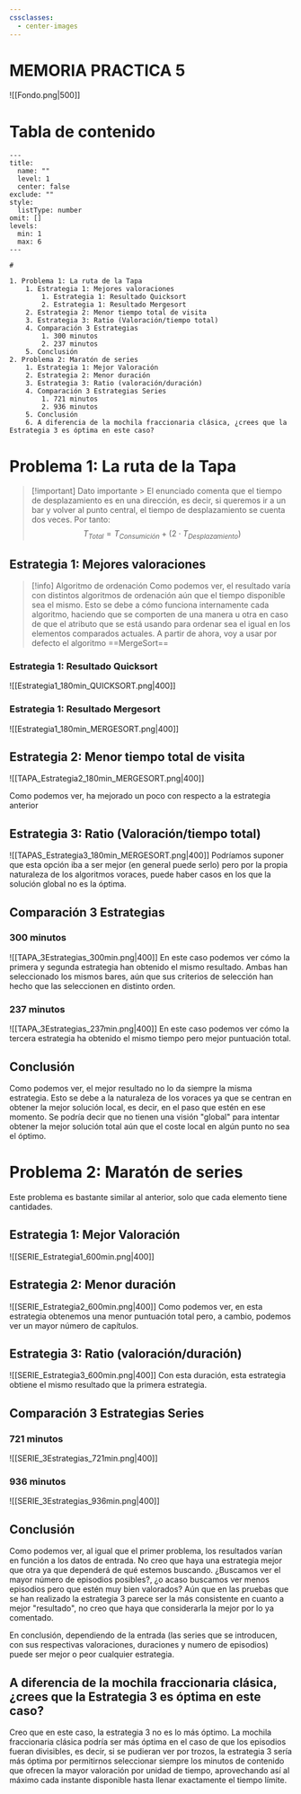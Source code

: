 ```yaml
---
cssclasses:
  - center-images
---
```

<h1 class="center">MEMORIA PRACTICA 5</h1>

![[Fondo.png|500]]


# Tabla de contenido <!-- omit -->
```insta-toc
---
title:
  name: ""
  level: 1
  center: false
exclude: ""
style:
  listType: number
omit: []
levels:
  min: 1
  max: 6
---

# 

1. Problema 1: La ruta de la Tapa
    1. Estrategia 1: Mejores valoraciones
        1. Estrategia 1: Resultado Quicksort
        2. Estrategia 1: Resultado Mergesort
    2. Estrategia 2: Menor tiempo total de visita
    3. Estrategia 3: Ratio (Valoración/tiempo total)
    4. Comparación 3 Estrategias
        1. 300 minutos
        2. 237 minutos
    5. Conclusión
2. Problema 2: Maratón de series
    1. Estrategia 1: Mejor Valoración
    2. Estrategia 2: Menor duración
    3. Estrategia 3: Ratio (valoración/duración)
    4. Comparación 3 Estrategias Series
        1. 721 minutos
        2. 936 minutos
    5. Conclusión
    6. A diferencia de la mochila fraccionaria clásica, ¿crees que la Estrategia 3 es óptima en este caso?
```
# Problema 1: La ruta de la Tapa

> [!important] Dato importante
	> El enunciado comenta que el tiempo de desplazamiento es en una dirección, es decir, si queremos ir a un bar y volver al punto central, el tiempo de desplazamiento se cuenta dos veces. Por  tanto: $$T_{Total} = T_{Consumición} + (2 \cdot T_{Desplazamiento})$$

## Estrategia 1: Mejores valoraciones
> [!info] Algoritmo de ordenación
> Como podemos ver, el resultado varía con distintos algoritmos de ordenación aún que el tiempo disponible sea el mismo. Esto se debe a cómo funciona internamente cada algoritmo, haciendo que se comporten de una manera u otra en caso de que el atributo que se está usando para ordenar sea el igual en los elementos comparados actuales.
> A partir de ahora, voy a usar por defecto el algoritmo ==MergeSort==

### Estrategia 1: Resultado Quicksort
![[Estrategia1_180min_QUICKSORT.png|400]]
### Estrategia 1: Resultado Mergesort
![[Estrategia1_180min_MERGESORT.png|400]]

## Estrategia 2: Menor tiempo total de visita
![[TAPA_Estrategia2_180min_MERGESORT.png|400]]

Como podemos ver, ha mejorado un poco con respecto a la estrategia anterior
## Estrategia 3: Ratio (Valoración/tiempo total)
![[TAPAS_Estrategia3_180min_MERGESORT.png|400]]
Podríamos suponer que esta opción iba a ser mejor (en general puede serlo) pero por la propia naturaleza de los algoritmos voraces, puede haber casos en los que la solución global no es la óptima.

## Comparación 3 Estrategias 
### 300 minutos
![[TAPA_3Estrategias_300min.png|400]]
En este caso podemos ver cómo la primera y segunda estrategia han obtenido el mismo resultado. Ambas han seleccionado los mismos bares, aún que sus criterios de selección han hecho que las seleccionen en distinto orden. 
### 237 minutos
![[TAPA_3Estrategias_237min.png|400]]
En este caso podemos ver cómo la tercera estrategia ha obtenido el mismo tiempo pero mejor puntuación total.

## Conclusión
Como podemos ver, el mejor resultado no lo da siempre la misma estrategia. Esto se debe a la naturaleza de los voraces ya que se centran en obtener la mejor solución local, es decir, en el paso que estén en ese momento. Se podría decir que no tienen una visión "global" para intentar obtener la mejor solución total aún que el coste local en algún punto no sea el óptimo.

# Problema 2: Maratón de series
Este problema es bastante similar al anterior, solo que cada elemento tiene cantidades.
## Estrategia 1: Mejor Valoración
![[SERIE_Estrategia1_600min.png|400]]

## Estrategia 2: Menor duración
![[SERIE_Estrategia2_600min.png|400]]
Como podemos ver, en esta estrategia obtenemos una menor puntuación total pero, a cambio, podemos ver un mayor número de capítulos.

## Estrategia 3: Ratio (valoración/duración)
![[SERIE_Estrategia3_600min.png|400]]
Con esta duración, esta estrategia obtiene el mismo resultado que la primera estrategia.

## Comparación 3 Estrategias Series
### 721 minutos
![[SERIE_3Estrategias_721min.png|400]]

### 936 minutos
![[SERIE_3Estrategias_936min.png|400]]
## Conclusión
Como podemos ver, al igual que el primer problema, los resultados varían en función a los datos de entrada. No creo que haya una estrategia mejor que otra ya que dependerá de qué estemos buscando.  ¿Buscamos ver el mayor número de episodios posibles?, ¿o acaso buscamos ver menos episodios pero que estén muy bien valorados?
Aún que en las pruebas que se han realizado la estrategia 3 parece ser la más consistente en cuanto a mejor "resultado", no creo que haya que considerarla la mejor por lo ya comentado. 

En conclusión, dependiendo de la entrada (las series que se introducen, con sus  respectivas valoraciones, duraciones y numero de episodios) puede ser mejor o peor cualquier estrategia.

## A diferencia de la mochila fraccionaria clásica, ¿crees que la Estrategia 3 es óptima en este caso?
Creo que en este caso, la estrategia 3 no es lo más óptimo. La mochila fraccionaria clásica podría ser más óptima en el caso de que los episodios fueran divisibles, es decir, si se pudieran ver por trozos, la estrategia 3 sería más óptima por permitirnos seleccionar siempre los minutos de contenido que ofrecen la mayor valoración por unidad de tiempo, aprovechando así al máximo cada instante disponible hasta llenar exactamente el tiempo límite.

